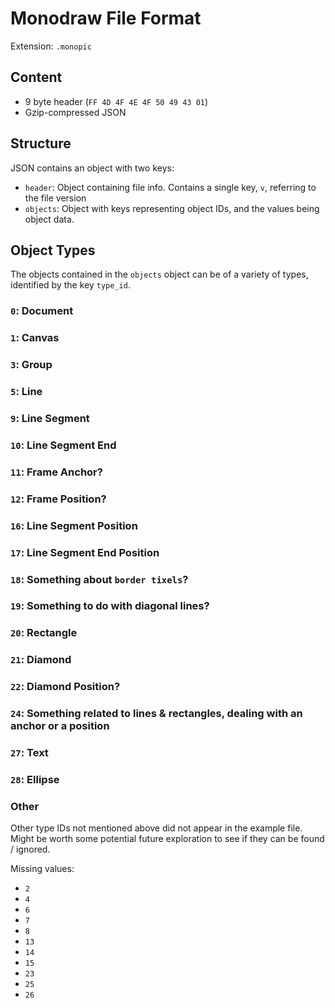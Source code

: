 # Monodraw File Format

Extension: `.monopic`

## Content

- 9 byte header (`FF 4D 4F 4E 4F 50 49 43 01`)
- Gzip-compressed JSON

## Structure

JSON contains an object with two keys:
- `header`: Object containing file info. Contains a single key, `v`, referring to the file version
- `objects`: Object with keys representing object IDs, and the values being object data.

## Object Types

The objects contained in the `objects` object can be of a variety of types, identified by the key `type_id`.

### `0`: Document

### `1`: Canvas

### `3`: Group

### `5`: Line

### `9`: Line Segment

### `10`: Line Segment End

### `11`: Frame Anchor?

### `12`: Frame Position?

### `16`: Line Segment Position

### `17`: Line Segment End Position

### `18`: Something about `border tixels`?

### `19`: Something to do with diagonal lines?

### `20`: Rectangle

### `21`: Diamond

### `22`: Diamond Position?

### `24`: Something related to lines & rectangles, dealing with an anchor or a position

### `27`: Text

### `28`: Ellipse

### Other
Other type IDs not mentioned above did not appear in the example file. Might be worth some potential future exploration to see if they can be found / ignored.

Missing values:
- `2`
- `4`
- `6`
- `7`
- `8`
- `13`
- `14`
- `15`
- `23`
- `25`
- `26`